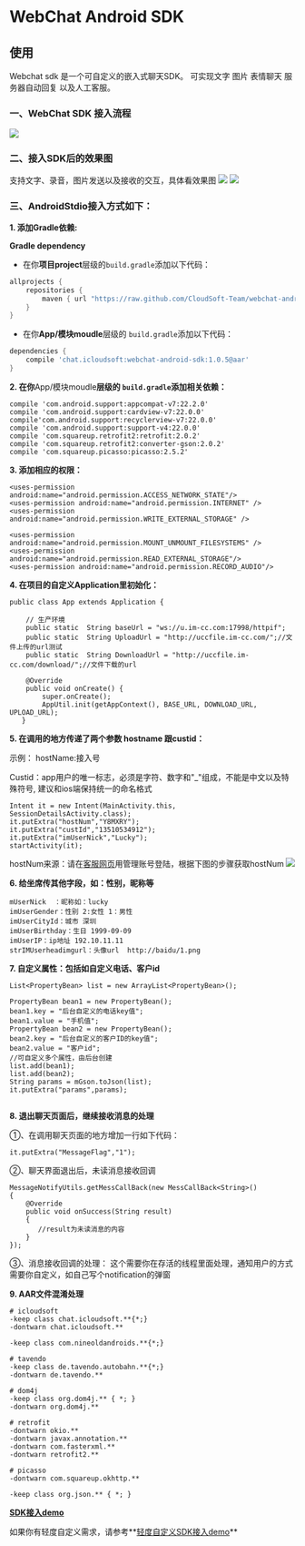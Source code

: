 # WebChat Android SDK


使用
-----
Webchat sdk 是一个可自定义的嵌入式聊天SDK。
可实现文字 图片 表情聊天 服务器自动回复 以及人工客服。
### 一、WebChat SDK 接入流程
![](image/接入流程图.png)

### 二、接入SDK后的效果图
支持文字、录音，图片发送以及接收的交互，具体看效果图
![](image/演示图.png)
![](image/演示图2.png)

### 三、AndroidStdio接入方式如下：

**1. 添加Gradle依赖:**

**Gradle dependency**

  -  在你**项目project**层级的`build.gradle`添加以下代码：

```gradle
allprojects {
	repositories {
		maven { url "https://raw.github.com/CloudSoft-Team/webchat-android-sdk/master" }
	}
}
```
  -  在你**App/模块moudle**层级的 `build.gradle`添加以下代码：

```gradle
dependencies {
	compile 'chat.icloudsoft:webchat-android-sdk:1.0.5@aar'
}
```


**2. 在你**App/模块moudle**层级的 `build.gradle`添加相关依赖：**

```
compile 'com.android.support:appcompat-v7:22.2.0'
compile 'com.android.support:cardview-v7:22.0.0'
compile'com.android.support:recyclerview-v7:22.0.0'
compile 'com.android.support:support-v4:22.0.0'
compile 'com.squareup.retrofit2:retrofit:2.0.2'
compile 'com.squareup.retrofit2:converter-gson:2.0.2'
compile 'com.squareup.picasso:picasso:2.5.2'
```

**3. 添加相应的权限：**

```
<uses-permission android:name="android.permission.ACCESS_NETWORK_STATE"/>
<uses-permission android:name="android.permission.INTERNET" />
<uses-permission android:name="android.permission.WRITE_EXTERNAL_STORAGE" />

<uses-permission android:name="android.permission.MOUNT_UNMOUNT_FILESYSTEMS" />
<uses-permission android:name="android.permission.READ_EXTERNAL_STORAGE"/>
<uses-permission android:name="android.permission.RECORD_AUDIO"/>
```

**4. 在项目的自定义Application里初始化：**

```
public class App extends Application {

    // 生产环境
    public static  String baseUrl = "ws://u.im-cc.com:17998/httpif";
    public static  String UploadUrl = "http://uccfile.im-cc.com/";//文件上传的url测试
    public static  String DownloadUrl = "http://uccfile.im-cc.com/download/";//文件下载的url

    @Override
    public void onCreate() {
        super.onCreate();
        AppUtil.init(getAppContext(), BASE_URL, DOWNLOAD_URL, UPLOAD_URL);
   }
```

**5. 在调用的地方传递了两个参数 hostname 跟custid：**

示例：
hostName:接入号

Custid：app用户的唯一标志，必须是字符、数字和"_"组成，不能是中文以及特殊符号, 建议和ios端保持统一的命名格式
```
Intent it = new Intent(MainActivity.this, SessionDetailsActivity.class);
it.putExtra("hostNum","Y8MXRY");
it.putExtra("custId","13510534912");
it.putExtra("imUserNick","Lucky");
startActivity(it);
```
hostNum来源：请在[客服网页](http://u.im-cc.com)用管理账号登陆，根据下图的步骤获取hostNum
![](image/新增wechat号.png)

**6. 给坐席传其他字段，如：性别，昵称等**

```
mUserNick  ：昵称如：lucky
imUserGender：性别 2:女性 1：男性
imUserCityId：城市 深圳
imUserBirthday：生日 1999-09-09
imUserIP：ip地址 192.10.11.11
strIMUserheadimgurl：头像url  http://baidu/1.png

```

**7. 自定义属性：包括如自定义电话、客户id**

```
List<PropertyBean> list = new ArrayList<PropertyBean>();

PropertyBean bean1 = new PropertyBean();
bean1.key = "后台自定义的电话key值";
bean1.value = "手机值";
PropertyBean bean2 = new PropertyBean();
bean2.key = "后台自定义的客户ID的key值";
bean2.value = "客户id";
//可自定义多个属性，由后台创建
list.add(bean1);
list.add(bean2);
String params = mGson.toJson(list);
it.putExtra("params",params);


```

**8. 退出聊天页面后，继续接收消息的处理**

①、在调用聊天页面的地方增加一行如下代码：
```
it.putExtra("MessageFlag","1");
```
②、聊天界面退出后，未读消息接收回调
```
MessageNotifyUtils.getMessCallBack(new MessCallBack<String>()
{
    @Override
    public void onSuccess(String result)
    {
       //result为未读消息的内容
    }
});
```
③、消息接收回调的处理：
这个需要你在存活的线程里面处理，通知用户的方式需要你自定义，如自己写个notification的弹窗

**9. AAR文件混淆处理**

```
# icloudsoft
-keep class chat.icloudsoft.**{*;}
-dontwarn chat.icloudsoft.**

-keep class com.nineoldandroids.**{*;}

# tavendo
-keep class de.tavendo.autobahn.**{*;}
-dontwarn de.tavendo.**

# dom4j
-keep class org.dom4j.** { *; }
-dontwarn org.dom4j.**

# retrofit
-dontwarn okio.**
-dontwarn javax.annotation.**
-dontwarn com.fasterxml.**
-dontwarn retrofit2.**

# picasso
-dontwarn com.squareup.okhttp.**

-keep class org.json.** { *; }
```

**[SDK接入demo](https://github.com/CloudSoft-Team/webchat-android-demo)**

如果你有轻度自定义需求，请参考**[轻度自定义SDK接入demo](https://github.com/CloudSoft-Team/webchat-android-custom)**
